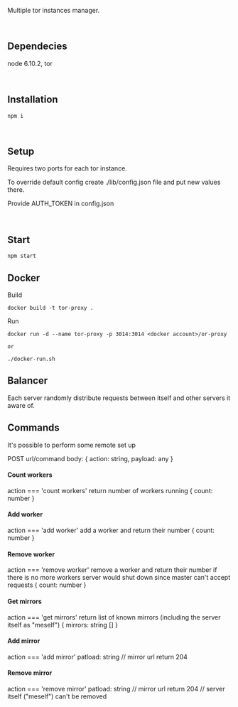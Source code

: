Multiple tor instances manager.

&nbsp;

## Dependecies
node 6.10.2, tor

&nbsp;

## Installation
```
npm i
```

&nbsp;

## Setup
Requires two ports for each tor instance.

To override default config create ./lib/config.json file and put new values there.

Provide AUTH_TOKEN in config.json

&nbsp;

## Start
```
npm start
```


## Docker

Build
```
docker build -t tor-proxy .
```

Run
```
docker run -d --name tor-proxy -p 3014:3014 <docker account>/or-proxy

or

./docker-run.sh
```

## Balancer
Each server randomly distribute requests between itself and other servers it aware of.


## Commands
It's possible to perform some remote set up

POST url/command
body: {
  action: string,
  payload: any
}

#### Count workers
action === 'count workers'
return number of workers running
{
  count: number
}

#### Add worker
action === 'add worker'
add a worker and return their number
{
  count: number
}

#### Remove worker
action === 'remove worker'
remove a worker and return their number
if there is no more workers server would shut down since master can't accept requests
{
  count: number
}

#### Get mirrors
action === 'get mirrors'
return list of known mirrors (including the server itself as "meself")
{
  mirrors: string []
}

#### Add mirror
action === 'add mirror'
patload: string // mirror url
return 204

#### Remove mirror
action === 'remove mirror'
patload: string // mirror url
return 204  // server itself ("meself") can't be removed